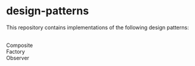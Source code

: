 # design-patterns
This repository contains implementations of the following design patterns:<br><br>

Composite<br>
Factory<br>
Observer<br>